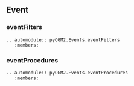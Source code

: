 ## Event

### eventFilters
```{eval-rst}
.. automodule:: pyCGM2.Events.eventFilters
   :members:
```

### eventProcedures
```{eval-rst}
.. automodule:: pyCGM2.Events.eventProcedures
   :members:
```
